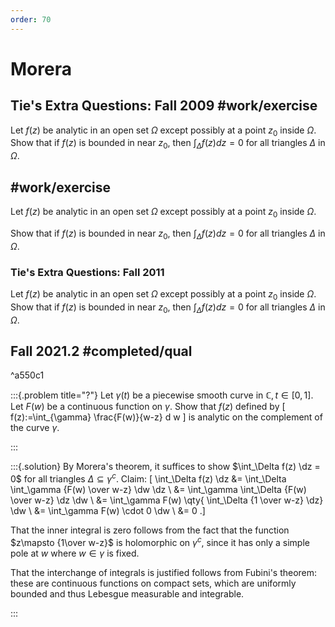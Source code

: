 ```yaml
---
order: 70
---
```


# Morera

## Tie's Extra Questions: Fall 2009 #work/exercise
Let $f(z)$ be analytic in an open set $\Omega$ except possibly at a
point $z_0$ inside $\Omega$. Show that if $f(z)$ is bounded in near
$z_0$, then $\displaystyle \int_\Delta f(z) dz = 0$ for all triangles
$\Delta$ in $\Omega$.

## #work/exercise
Let $f(z)$ be analytic in an open set $\Omega$ except possibly at a point $z_0$ inside $\Omega$. 

Show that if $f(z)$ is bounded in near $z_0$, then $\displaystyle \int_\Delta f(z) dz = 0$ for all triangles $\Delta$ in $\Omega$.

### Tie's Extra Questions: Fall 2011


Let $f(z)$ be analytic in an open set $\Omega$ except possibly at a
point $z_0$ inside $\Omega$. Show that if $f(z)$ is bounded in near
$z_0$, then $\displaystyle \int_\Delta f(z) dz = 0$ for all triangles
$\Delta$ in $\Omega$.

## Fall 2021.2  #completed/qual

^a550c1

:::{.problem title="?"}
Let $\gamma(t)$ be a piecewise smooth curve in $\mathbb{C}, t \in[0,1]$. Let $F(w)$ be a continuous function on $\gamma$. Show that $f(z)$ defined by
\[
f(z):=\int_{\gamma} \frac{F(w)}{w-z} d w
\]
is analytic on the complement of the curve $\gamma$.

:::

:::{.solution}
By Morera's theorem, it suffices to show $\int_\Delta f(z) \dz = 0$ for all triangles $\Delta \subseteq \gamma^c$.
Claim:
\[
\int_\Delta f(z) \dz 
&= \int_\Delta \int_\gamma {F(w) \over w-z} \dw \dz \\
&= \int_\gamma \int_\Delta {F(w) \over w-z} \dz \dw \\
&= \int_\gamma F(w) \qty{ \int_\Delta {1 \over w-z} \dz} \dw \\
&= \int_\gamma F(w) \cdot 0 \dw \\
&= 0
.\]

That the inner integral is zero follows from the fact that the function $z\mapsto {1\over w-z}$ is holomorphic on $\gamma^c$, since it has only a simple pole at $w$ where $w\in \gamma$ is fixed.

That the interchange of integrals is justified follows from Fubini's theorem: these are continuous functions on compact sets, which are uniformly bounded and thus Lebesgue measurable and integrable.

:::


